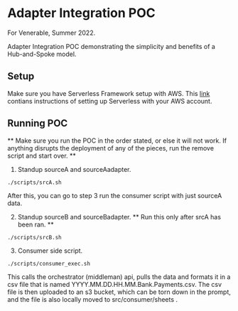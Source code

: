 # Adapter Integration POC
For Venerable, Summer 2022.

Adapter Integration POC demonstrating the simplicity and benefits of a Hub-and-Spoke model.

## Setup
Make sure you have Serverless Framework setup with AWS.
This [link](https://www.serverless.com/framework/docs/getting-started) contians instructions of setting up
Serverless with your AWS account.

## Running POC
** Make sure you run the POC in the order stated, or else it will not work. If anything disrupts
   the deployment of any of the pieces, run the remove script and start over. **

1. Standup sourceA and sourceAadapter. 
```
./scripts/srcA.sh
```
After this, you can go to step 3 run the consumer script with just sourceA data.

2. Standup sourceB and sourceBadapter. ** Run this only after srcA has been ran. **
```
./scripts/srcB.sh
```

3. Consumer side script. 
```
./scripts/consumer_exec.sh
```
This calls the orchestrator (middleman) api, pulls the data and formats it in a csv file
that is named YYYY.MM.DD.HH.MM.Bank.Payments.csv. The csv file is then uploaded to an s3 bucket, which can be torn
down in the prompt, and the file is also locally moved to src/consumer/sheets .